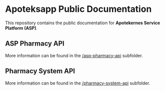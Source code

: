 # Apoteksapp Public Documentation

This repository contains the public documentation for **Apotekernes Service Platform (ASP)**.

## ASP Pharmacy API

More information can be found in the [/asp-pharmacy-api](./asp-pharmacy-api) subfolder. 

## Pharmacy System API

More information can be found in the [/pharmacy-system-api](./pharmacy-system-api) subfolder.
